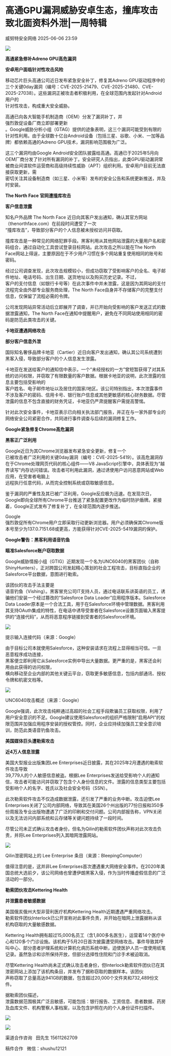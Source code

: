 #  高通GPU漏洞威胁安卓生态，撞库攻击致北面资料外泄|一周特辑  
 威努特安全网络   2025-06-06 23:59  
  
![](https://mmbiz.qpic.cn/mmbiz_gif/vEkwp3V9UtvAicTR00TE1IibKH7aWmUoXkgsqklxnxibQLNzicyu19ibFabqa6b7GkpqKsdSyBbYsyFdgHLqwo2c5NQ/640?wx_fmt=gif&from=appmsg "")  
  
  
  
  
**高通紧急修补Adreno GPU高危漏洞**  
  
**安卓用户面临针对性攻击风险**  
  
  
  
  
移动芯片巨头高通公司近日发布紧急安全补丁，修复其Adreno GPU驱动程序中的  
三个关键0day漏洞（编号：CVE-2025-21479、CVE-2025-21480、CVE-2025-27038）。这些漏洞正被攻击者积极利用，在全球范围内发起针对Android用户的  
针对性攻击，构成重大安全威胁。  
  
高通已向各大智能手机制造商（OEM）分发了漏洞补丁，并  
强烈敦促设备厂商立即部署更新  
。Google威胁分析小组（GTAG）提供的迹象表明，这三个漏洞可能受到有限的针对性利用。由于全球数十亿台Android设备（包括三星、谷歌、小米、一加等品牌）都依赖高通的Adreno GPU技术，漏洞影响范围极为广泛。  
  
这三个漏洞均由Google Android安全团队披露给高通。高通已于2025年5月向OEM厂商分发了针对所有漏洞的补丁。安全研究人员指出，此类GPU驱动漏洞常被商业间谍软件运营商和高级持续性威胁（APT）组织利用。安卓用户目前无法直接获取更新，需  
密切关注其设备制造商（如三星、小米等）发布的安全公告和系统更新推送，并及时安装。  
  
  
  
  
**The North Face 官网遭撞库攻击**  
  
**客户信息泄露**  
  
  
  
  
知名户外品牌 The North Face 近日向其客户发出通知，确认其官方网站（thenorthface.com）在前段时间遭受了一次  
“撞库攻击”，导致部分客户的个人信息被未授权访问并窃取。  
  
撞库攻击是一种常见的网络犯罪手段。黑客利用从其他网站泄露的大量用户名和密码组合，通过自动化工具尝试登录目标网站。此次攻击之所以能在The North Face网站上得逞，主要原因在于不少用户习惯在多个网站重复使用相同的账号和密码。  
  
经过公司调查发现，此次攻击规模较小，但成功窃取了受影响客户的全名、电子邮件地址、电话号码、出生日期、送货地址以及购买历史记录。不过，  
客户的支付信息（如银行卡号等）在此次事件中并未泄露，这是因为其网站的支付流程完全由外部专业服务商处理，The North Face自身并不存储客户的完整支付信息，仅保留了流程必需的令牌。  
  
公司发现网站异常活动后立即展开了调查，并已开始向受影响的客户发送正式的数据泄露通知，The North Face在通知中提醒用户，避免在不同网站使用相同的密码是防范此类攻击的关键。  
  
  
  
  
**卡地亚遭遇网络攻击**  
  
**部分客户信息外泄**  
  
  
  
  
国际知名奢侈品牌卡地亚（Cartier）近日向客户发出通知，确认其公司系统遭到黑客入侵，导致部分客户的个人信息发生泄露。  
  
卡地亚在发送给客户的通知信中表示，一个“未经授权的一方”曾短暂获得了对其系统的访问权限，并窃取了有限数量的客户数据。根据卡地亚的说明，此次泄露的信息主要包括受影响的  
客户姓名、电子邮件地址以及居住的国家/地区。该公司特别指出，本次泄露事件  
不涉及客户的密码、信用卡号、银行账户信息或其他更敏感的核心财务数据。尽管泄露的信息不包含直接的财务凭证，卡地亚仍严肃提醒客户需提高警惕。  
  
针对此次安全事件，卡地亚表示已向相关执法部门报告，并正在与一家外部专业的网络安全公司紧密合作，共同进行事件调查与后续的漏洞修复工作。  
  
  
  
  
**Google紧急修复Chrome高危漏洞**  
  
**黑客正广泛利用**  
  
  
  
  
Google近日为其Chrome浏览器发布紧急安全更新，修复一个  
已被攻击者广泛利用的关键0day漏洞（编号：CVE-2025-5419）。该高危漏洞存在于Chrome处理网页代码的核心组件——V8 JavaScript引擎中，具体表现为“越界读写”内存访问错误。攻击者可利用此漏洞，通过诱使用户访问恶意网站或Web应用，在受害者电脑上  
远程执行任意代码，从而完全控制系统或窃取敏感信息。  
  
鉴于漏洞的严重性及其已被广泛利用，Google反应极为迅速。在发现次日，Google即向全球所有Chrome平台推送了紧急配置更改作为临时防护盾牌。紧接着，Google正式发布了修复补丁，在全球范围内逐步推送。  
  
Google  
强烈敦促所有Chrome用户立即采取行动更新浏览器。用户必须确保其Chrome版本号至少为137.0.7151.68或更高，方能获得针对CVE-2025-5419漏洞的保护。  
  
  
  
  
**Google警告：黑客利用语音钓鱼**  
  
**瞄准Salesforce账户窃取数据**  
  
  
  
  
Google威胁情报小组（GTIG）近期发现一个名为UNC6040的黑客团伙（自称ShinyHunters），正对跨国公司发起精心策划的社会工程攻击，目标直指企业的Salesforce平台数据，意图进行勒索。  
  
该团伙的攻击手法主要是  
语音钓鱼（Vishing）。黑客冒充公司IT支持人员，通过电话联系讲英语的员工，诱骗他们安装一个经过篡改的“Salesforce Data Loader”应用程序版本。Salesforce Data Loader原本是一个合法工具，用于在Salesforce环境中管理数据。黑客利用其支持OAuth集成的特性，在电话中诱导受害者在Salesforce设置页面输入黑客提供的“连接代码”，从而将恶意程序链接到受害者的Salesforce环境。  
  
![](https://mmbiz.qpic.cn/mmbiz_png/vEkwp3V9UtvAicTR00TE1IibKH7aWmUoXkT2SfwfV3lH5vxuK3uoq8SfdllfBZngMF2cmGTvKTumv4c6FOg2Tcgg/640?wx_fmt=png&from=appmsg "")  
  
提示输入连接代码（来源：Google）  
  
由于目标公司本就使用Salesforce，这种安装请求在流程上显得相当可信。一旦恶意程序成功连接，  
黑客便立即利用它从Salesforce实例中导出大量数据。更严重的是，黑客还会利用由此获得的访问权限，  
横向移动至企业内部的其他关键云平台，窃取更多敏感信息，包括内部通讯、授权令牌和机密文档等。  
  
![](https://mmbiz.qpic.cn/mmbiz_png/vEkwp3V9UtvAicTR00TE1IibKH7aWmUoXkiasX7WABwr6urrHKeE4qscjicjXA17VwL3zmlWfAnS9TJ6RWFlicCuPDw/640?wx_fmt=png&from=appmsg "")  
  
UNC6040攻击概述（来源：Google）  
  
Google强调，此次攻击纯粹通过高超的社会工程手段欺骗员工获取权限，利用了用户安全意识的不足。Google建议使用Salesforce的组织严格限制“启用API”的权限范围并加强应用程序安装的授权管控。同时，企业应持续加强员工安全意识培训，防范此类语音钓鱼攻击。  
  
  
  
  
**美国媒体巨头遭勒索攻击**  
  
**近4万人信息泄露**  
  
  
  
  
美国大型报业出版集团Lee Enterprises近日披露，其在2025年2月遭遇的勒索软件攻击导致  
39,779人的个人敏感信息被盗。根据Lee Enterprises发送给受影响个人的通知信，攻击者可能访问并窃取了包含个人身份信息的文件。泄露的信息类型主要包括  
受影响个人的名字、姓氏以及社会安全号码（SSN）。  
  
此次勒索软件攻击不仅造成数据泄露，还引发了严重的业务中断。攻击迫使Lee Enterprises关闭了公司内部网络，导致其在美国26个州出版的77份日报和350多份周报及专业出版物遭遇了广泛的印刷和交付问题。公司内部报告称，VPN关闭以及无法访问内部系统和云存储等关键问题持续了一段时间。  
  
尽管公司未正式确认攻击者身份，但名为Qilin的勒索软件团伙声称对此次攻击负责，并将Lee Enterprises列入其暗网泄露网站。  
  
![](https://mmbiz.qpic.cn/mmbiz_png/vEkwp3V9UtvAicTR00TE1IibKH7aWmUoXkU7Bz8KicyUmw811FNoHgX5LEh7P3XHTPpbd0q4p5DiaAxLnkiaCVVLgoQ/640?wx_fmt=png&from=appmsg "")  
  
Qilin泄密网站上的 Lee Enterprise 条目（来源：BleepingComputer）  
  
值得注意的是，这并非Lee Enterprises首次遭遇重大网络安全事件。在2020年美国总统大选前夕，该公司网络也曾遭伊朗黑客入侵，作为当时传播虚假信息的广泛活动的一部分。  
  
  
  
  
**勒索团伙攻击Kettering Health**  
  
**并泄露患者敏感数据**  
  
  
  
  
美国俄亥俄州大型非营利医疗机构Kettering Health近期遭遇严重网络攻击。  
勒索软件团伙Interlock已公开宣称对此事件负责，并开始在暗网上泄露据称从该机构窃取的大量敏感数据。  
  
Kettering Health拥有超过15,000名员工（含1,800多名医生），运营着14个医疗中心和120多个门诊设施。该机构于5月20日首次披露遭受网络攻击。事件导致其呼叫中心、部分患者护理系统和计算机化病历系统中断，迫使医护人员一度使用纸笔记录。虽然急诊和诊所保持开放，但部分选择性住院和门诊手术被迫取消。  
  
尽管Kettering Health尚未正式确认攻击者身份，但Interlock勒索软件团伙已在其泄密网站上添加了该机构条目，并发布了据称窃取的数据样本。该团伙  
声称窃取了总量高达941GB的数据，包含超过20,000个文件夹和732,489份文件。  
  
据勒索团伙描述，  
泄露数据范围极其广泛且敏感，可能包括：银行报告、工资信息、患者数据、药房及血库文件、机构警察人事档案，以及包含护照在内的个人身份证件扫描件。  
  
  
![](https://mmbiz.qpic.cn/mmbiz_png/vEkwp3V9UtvAicTR00TE1IibKH7aWmUoXkkskgerZqBThwLW1SGPQV9ibrk5d83licibVHjqK2IXS0hz6aJ0rhrjvdA/640?wx_fmt=png&from=appmsg "")  
  
  
![](https://mmbiz.qpic.cn/mmbiz_jpg/vEkwp3V9UtvAicTR00TE1IibKH7aWmUoXkpZvstGG9eUJuSz5yDgibp3wLdhy1hH2HjyevHyhRv0RzjsqDzuBKsfw/640?wx_fmt=jpeg&from=appmsg "")  
  
渠道合作咨询   田先生 15611262709  
  
稿件合作   微信：shushu12121  
  
